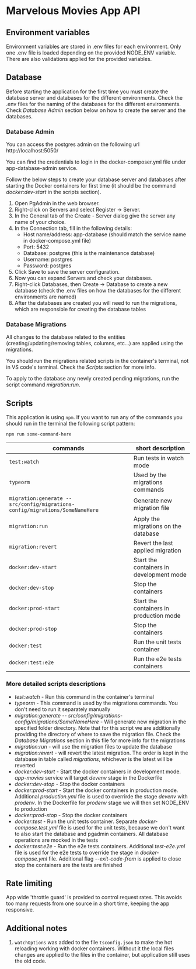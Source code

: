 # Marvelous Movies App API

## Environment variables

Environment variables are stored in .env files for each environment. Only one .env file is loaded depending on the provided NODE_ENV variable. There are also validations applied for the provided variables.

## Database

Before starting the application for the first time you must create the database server and databases for the different environments. Check the .env files for the naming of the databases for the different environments. Check _Database Admin_ section below on how to create the server and the databases.

### Database Admin

You can access the postgres admin on the following url http://localhost:5050/

You can find the credentials to login in the docker-composer.yml file under app-database-admin service.

Follow the below steps to create your database server and databases after starting the Docker containers for first time (it should be the command _docker:dev-start_ in the scripts section).

1. Open PgAdmin in the web browser.
2. Right-click on Servers and select Register -> Server.
3. In the General tab of the Create - Server dialog give the server any name of your choice.
4. In the Connection tab, fill in the following details:
   - Host name/address: app-database (should match the service name in docker-compose.yml file)
   - Port: 5432
   - Database: postgres (this is the maintenance database)
   - Username: postgres
   - Password: postgres
5. Click Save to save the server configuration.
6. Now you can expand Servers and check your databases.
7. Right-click Databases, then Create -> Database to create a new database (check the .env files on how the databases for the different environments are named)
8. After the databases are created you will need to run the migrations, which are responsible for creating the database tables

### Database Migrations

All changes to the database related to the entities (creating/updating/removing tables, columns, etc...) are applied using the migrations.

You should run the migrations related scripts in the container's terminal, not in VS code's terminal. Check the _Scripts_ section for more info.

To apply to the database any newly created pending migrations, run the script command _migration:run_.

## Scripts

This application is using `npm`. If you want to run any of the commands you should run in the terminal the following script pattern:

```
npm run some-command-here
```

| commands                                                                     | short description                        |
| ---------------------------------------------------------------------------- | ---------------------------------------- |
| `test:watch`                                                                 | Run tests in watch mode                  |
| `typeorm`                                                                    | Used by the migrations commands          |
| `migration:generate -- src/config/migrations-config/migrations/SomeNameHere` | Generate new migration file              |
| `migration:run`                                                              | Apply the migrations on the database     |
| `migration:revert`                                                           | Revert the last applied migration        |
| `docker:dev-start`                                                           | Start the containers in development mode |
| `docker:dev-stop`                                                            | Stop the containers                      |
| `docker:prod-start`                                                          | Start the containers in production mode  |
| `docker:prod-stop`                                                           | Stop the containers                      |
| `docker:test`                                                                | Run the unit tests container             |
| `docker:test:e2e`                                                            | Run the e2e tests containers             |

### More detailed scripts descriptions

- _test:watch_ - Run this command in the container's terminal
- _typeorm_ - This command is used by the migrations commands. You don't need to run it separately manually
- _migration:generate -- src/config/migrations-config/migrations/SomeNameHere_ - Will generate new migration in the specified folder directory. Note that for this script we are additionally providing the directory of where to save the migration file. Check the _Database Migrations_ section in this file for more info for the migrations
- _migration:run_ - will use the migration files to update the database
- _migration:revert_ - will revert the latest migration. The order is kept in the database in table called _migrations_, whichever is the latest will be reverted
- _docker:dev-start_ - Start the docker containers in development mode. _app-movies_ service will target _devenv_ stage in the Dockerfile
- _docker:dev-stop_ - Stop the docker containers
- _docker:prod-start_ - Start the docker containers in production mode. Additional _production.yml_ file is used to overrirde the stage _devenv_ with _prodenv_. In the Dockerfile for _prodenv_ stage we will then set NODE_ENV to production
- _docker:prod-stop_ - Stop the docker containers
- _docker:test_ - Run the unit tests container. Separate _docker-compose.test.yml_ file is used for the unit tests, because we don't want to also start the database and pgadmin containers. All database operations are mocked in the tests
- _docker:test:e2e_ - Run the e2e tests containers. Additional _test-e2e.yml_ file is used for the e2e tests to override the stage in _docker-compose.yml_ file. Additional flag _--exit-code-from_ is applied to close stop the containers are the tests are finished

## Rate limiting

App wide 'throttle guard' is provided to control request rates. This avoids too many requests from one source in a short time, keeping the app responsive.

## Additional notes

1. `watchOptions` was added to the file `tsconfig.json` to make the hot reloading working with docker containers. Without it the local files changes are applied to the files in the container, but application still uses the old code.
